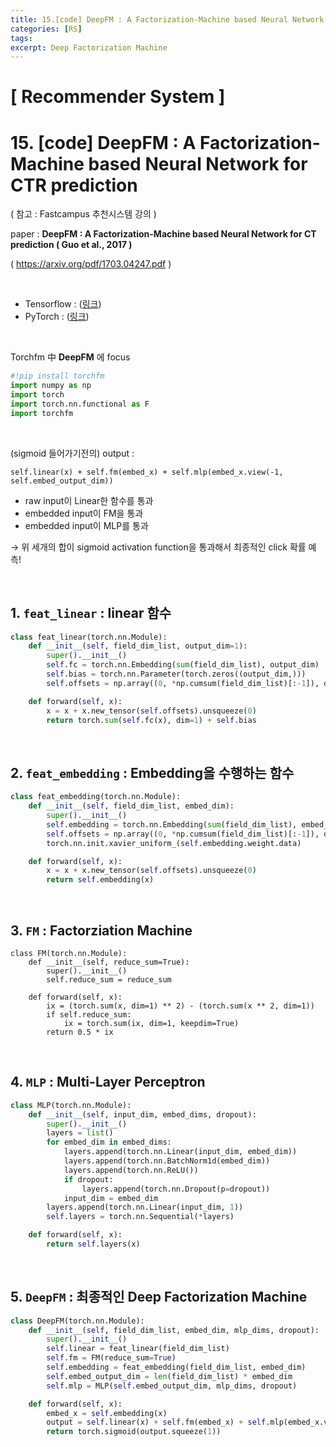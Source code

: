 ```yaml
---
title: 15.[code] DeepFM : A Factorization-Machine based Neural Network for CTR prediction
categories: [RS]
tags: 
excerpt: Deep Factorization Machine
---
```


<script src="https://cdn.mathjax.org/mathjax/latest/MathJax.js?config=TeX-AMS-MML_HTMLorMML" type="text/javascript"></script>

# [ Recommender System ]

# 15. [code] DeepFM : A Factorization-Machine based Neural Network for CTR prediction

( 참고 : Fastcampus 추천시스템 강의 )

paper : **DeepFM : A Factorization-Machine based Neural Network for CT prediction ( Guo et al., 2017 )** 

( https://arxiv.org/pdf/1703.04247.pdf )

<br>

- Tensorflow : ([링크](https://github.com/shenweichen/DeepCTR))
- PyTorch : ([링크](https://github.com/shenweichen/DeepCTR-Torch))

<br>

Torchfm 中 **DeepFM** 에 focus

```python
#!pip install torchfm
import numpy as np
import torch
import torch.nn.functional as F
import torchfm
```

<br>

(sigmoid 들어가기전의) output :

 `self.linear(x) + self.fm(embed_x) + self.mlp(embed_x.view(-1, self.embed_output_dim))`

- raw input이 Linear한 함수를 통과
- embedded input이 FM을 통과
- embedded input이 MLP를 통과

$\rightarrow$ 위 세개의 합이 sigmoid activation function을 통과해서 최종적인 click 확률 예측!

<br>

## 1. `feat_linear` : linear 함수

```python
class feat_linear(torch.nn.Module):
    def __init__(self, field_dim_list, output_dim=1):
        super().__init__()
        self.fc = torch.nn.Embedding(sum(field_dim_list), output_dim)
        self.bias = torch.nn.Parameter(torch.zeros((output_dim,)))
        self.offsets = np.array((0, *np.cumsum(field_dim_list)[:-1]), dtype=np.long)

    def forward(self, x):
        x = x + x.new_tensor(self.offsets).unsqueeze(0)
        return torch.sum(self.fc(x), dim=1) + self.bias
```

<br>

## 2. `feat_embedding` : Embedding을 수행하는 함수

```python
class feat_embedding(torch.nn.Module):
    def __init__(self, field_dim_list, embed_dim):
        super().__init__()
        self.embedding = torch.nn.Embedding(sum(field_dim_list), embed_dim)
        self.offsets = np.array((0, *np.cumsum(field_dim_list)[:-1]), dtype=np.long)
        torch.nn.init.xavier_uniform_(self.embedding.weight.data)

    def forward(self, x):
        x = x + x.new_tensor(self.offsets).unsqueeze(0)
        return self.embedding(x)
```

<br>

## 3. `FM` : Factorziation Machine

```
class FM(torch.nn.Module):
    def __init__(self, reduce_sum=True):
        super().__init__()
        self.reduce_sum = reduce_sum

    def forward(self, x):
        ix = (torch.sum(x, dim=1) ** 2) - (torch.sum(x ** 2, dim=1))
        if self.reduce_sum:
            ix = torch.sum(ix, dim=1, keepdim=True)
        return 0.5 * ix
```

<br>

## 4. `MLP` : Multi-Layer Perceptron

```python
class MLP(torch.nn.Module):
    def __init__(self, input_dim, embed_dims, dropout):
        super().__init__()
        layers = list()
        for embed_dim in embed_dims:
            layers.append(torch.nn.Linear(input_dim, embed_dim))
            layers.append(torch.nn.BatchNorm1d(embed_dim))
            layers.append(torch.nn.ReLU())
            if dropout:
	            layers.append(torch.nn.Dropout(p=dropout))
            input_dim = embed_dim
        layers.append(torch.nn.Linear(input_dim, 1))
        self.layers = torch.nn.Sequential(*layers)

    def forward(self, x):
        return self.layers(x)
```

<br>

## 5. `DeepFM` : 최종적인 Deep Factorization Machine

```python
class DeepFM(torch.nn.Module):
    def __init__(self, field_dim_list, embed_dim, mlp_dims, dropout):
        super().__init__()
        self.linear = feat_linear(field_dim_list)
        self.fm = FM(reduce_sum=True)
        self.embedding = feat_embedding(field_dim_list, embed_dim)
        self.embed_output_dim = len(field_dim_list) * embed_dim
        self.mlp = MLP(self.embed_output_dim, mlp_dims, dropout)

    def forward(self, x):
        embed_x = self.embedding(x)
        output = self.linear(x) + self.fm(embed_x) + self.mlp(embed_x.view(-1, self.embed_output_dim))
        return torch.sigmoid(output.squeeze(1))
```

